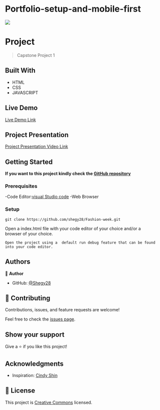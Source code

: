 # Portfolio-setup-and-mobile-first
![](https://img.shields.io/badge/Microverse-blueviolet)

# Project

> Capstone Project 1

## Built With

- HTML
- CSS
- JAVASCRIPT

## Live Demo 

[Live Demo Link](https://github.com/shegy28/Fashion-week/)

## Project Presentation

[Project Presentation Video Link](https://www.loom.com/share/cd528204acd141c981f90c7e65f6b00c)

## Getting Started

**If you want to this project kindly check the [ GitHub repository](https://github.com/shegy28/Fashion-week)**

### Prerequisites


-Code Editor:[visual Studio code](https://code.visualstudio.com/)
-Web Browser

### Setup

```
git clone https://github.com/shegy28/Fashion-week.git
```

Open a index.html file with your code editor of your choice and/or a browser of your choice.

```
Open the project using a  default run debug feature that can be found into your code editor.
```

## Authors

👤 **Author**

- GitHub: [@Shegy28](https://github.com/shegy28)

## 🤝 Contributing

Contributions, issues, and feature requests are welcome!

Feel free to check the [issues page](https://github.com/shegy28/Fashion-week/issues).

## Show your support

Give a ⭐️ if you like this project!

## Acknowledgments

- Inspiration: [Cindy Shin](https://www.behance.net/adagio07)

## 📝 License

This project is [Creative Commons](https://creativecommons.org/licenses/by-nc/4.0/) licensed.